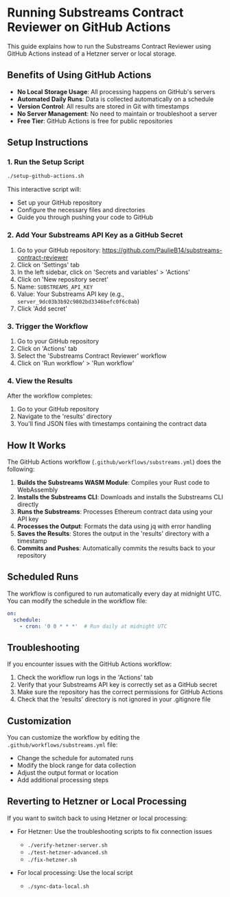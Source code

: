 # Running Substreams Contract Reviewer on GitHub Actions

This guide explains how to run the Substreams Contract Reviewer using GitHub Actions instead of a Hetzner server or local storage.

## Benefits of Using GitHub Actions

- **No Local Storage Usage**: All processing happens on GitHub's servers
- **Automated Daily Runs**: Data is collected automatically on a schedule
- **Version Control**: All results are stored in Git with timestamps
- **No Server Management**: No need to maintain or troubleshoot a server
- **Free Tier**: GitHub Actions is free for public repositories

## Setup Instructions

### 1. Run the Setup Script

```bash
./setup-github-actions.sh
```

This interactive script will:
- Set up your GitHub repository
- Configure the necessary files and directories
- Guide you through pushing your code to GitHub

### 2. Add Your Substreams API Key as a GitHub Secret

1. Go to your GitHub repository: https://github.com/PaulieB14/substreams-contract-reviewer
2. Click on 'Settings' tab
3. In the left sidebar, click on 'Secrets and variables' > 'Actions'
4. Click on 'New repository secret'
5. Name: `SUBSTREAMS_API_KEY`
6. Value: Your Substreams API key (e.g., `server_9dc03b3b92c9802bd3346befc0f6c0ab`)
7. Click 'Add secret'

### 3. Trigger the Workflow

1. Go to your GitHub repository
2. Click on 'Actions' tab
3. Select the 'Substreams Contract Reviewer' workflow
4. Click on 'Run workflow' > 'Run workflow'

### 4. View the Results

After the workflow completes:
1. Go to your GitHub repository
2. Navigate to the 'results' directory
3. You'll find JSON files with timestamps containing the contract data

## How It Works

The GitHub Actions workflow (`.github/workflows/substreams.yml`) does the following:

1. **Builds the Substreams WASM Module**: Compiles your Rust code to WebAssembly
2. **Installs the Substreams CLI**: Downloads and installs the Substreams CLI directly
3. **Runs the Substreams**: Processes Ethereum contract data using your API key
4. **Processes the Output**: Formats the data using jq with error handling
5. **Saves the Results**: Stores the output in the 'results' directory with a timestamp
6. **Commits and Pushes**: Automatically commits the results back to your repository

## Scheduled Runs

The workflow is configured to run automatically every day at midnight UTC. You can modify the schedule in the workflow file:

```yaml
on:
  schedule:
    - cron: '0 0 * * *'  # Run daily at midnight UTC
```

## Troubleshooting

If you encounter issues with the GitHub Actions workflow:

1. Check the workflow run logs in the 'Actions' tab
2. Verify that your Substreams API key is correctly set as a GitHub secret
3. Make sure the repository has the correct permissions for GitHub Actions
4. Check that the 'results' directory is not ignored in your .gitignore file

## Customization

You can customize the workflow by editing the `.github/workflows/substreams.yml` file:

- Change the schedule for automated runs
- Modify the block range for data collection
- Adjust the output format or location
- Add additional processing steps

## Reverting to Hetzner or Local Processing

If you want to switch back to using Hetzner or local processing:

- For Hetzner: Use the troubleshooting scripts to fix connection issues
  - `./verify-hetzner-server.sh`
  - `./test-hetzner-advanced.sh`
  - `./fix-hetzner.sh`

- For local processing: Use the local script
  - `./sync-data-local.sh`
